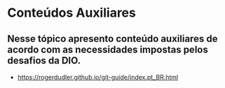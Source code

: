 # Conteúdos Auxiliares
## Nesse tópico apresento conteúdo auxiliares de acordo com as necessidades impostas pelos desafios da DIO. 
- https://rogerdudler.github.io/git-guide/index.pt_BR.html
